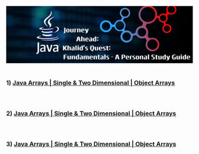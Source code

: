 <!DOCTYPE html>
<html lang="en">
<head>
<meta charset="UTF-8">
<meta name="viewport" content="width=device-width, initial-scale=1.0">

</head>
<body>
   <div ><img src="https://github.com/Khalid786-gif/Java_Basic_Concepts/blob/main/Banner.png"></div>
   <br>
   <div>
      <div><h3>1) <a href="https://github.com/Khalid786-gif/Java_Basic_Concepts/blob/main/Arrays_readme.md">Java Arrays | Single & Two Dimensional | Object Arrays </a><h3></div>
      <br>
      <div><h3>2) <a href="https://github.com/Khalid786-gif/Java_Basic_Concepts/blob/main/Strings.md">Java Arrays | Single & Two Dimensional | Object Arrays </a><h3></div> 
      <br>
      <div><h3>3) <a href="https://github.com/Khalid786-gif/Java_Basic_Concepts/blob/main/Arrays_readme.md">Java Arrays | Single & Two Dimensional | Object Arrays </a><h3></div>
   </div>
</body>
</html>

